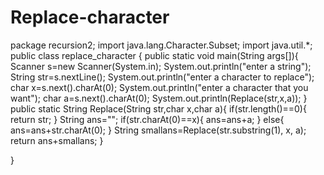 # Replace-character
package recursion2;
import java.lang.Character.Subset;
import java.util.*;
public class replace_character {
    public static void main(String args[]){
        Scanner s=new Scanner(System.in);
        System.out.println("enter a string");
        String str=s.nextLine();
        System.out.println("enter a character to replace");
        char x=s.next().charAt(0);
        System.out.println("enter a character that you want");
        char a=s.next().charAt(0);
        System.out.println(Replace(str,x,a));
    }
    public static String Replace(String str,char x,char a){
        if(str.length()==0){
            return str;
        }
        String ans="";
        if(str.charAt(0)==x){
            ans=ans+a;
        }
        else{
            ans=ans+str.charAt(0);
        }
        String smallans=Replace(str.substring(1), x, a);
        return ans+smallans;
    }
    
}
